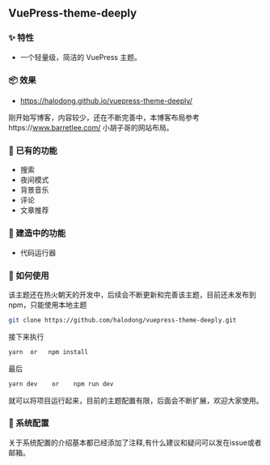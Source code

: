 ## VuePress-theme-deeply


### ✨ 特性

- 一个轻量级，简洁的 VuePress 主题。

### 📦 效果

- https://halodong.github.io/vuepress-theme-deeply/

刚开始写博客，内容较少，还在不断完善中，本博客布局参考https://www.barretlee.com/ 小胡子哥的网站布局。
### 🌟 已有的功能
- 搜索
- 夜间模式
- 背景音乐
- 评论
- 文章推荐

### 🔨 建造中的功能
- 代码运行器

### 🔗 如何使用

该主题还在热火朝天的开发中，后续会不断更新和完善该主题，目前还未发布到npm，只能使用本地主题

```bash
git clone https://github.com/halodong/vuepress-theme-deeply.git
```
接下来执行
```bash
yarn  or   npm install
```
最后
```bash
yarn dev    or    npm run dev
```

就可以将项目运行起来，目前的主题配置有限，后面会不断扩展，欢迎大家使用。


### 🔗 系统配置

关于系统配置的介绍基本都已经添加了注释,有什么建议和疑问可以发在issue或者邮箱。


